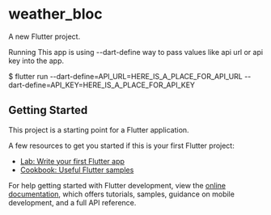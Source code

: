 # weather_bloc

A new Flutter project.

Running
This app is using --dart-define way to pass values like api url or api key into the app.

$ flutter run --dart-define=API_URL=HERE_IS_A_PLACE_FOR_API_URL --dart-define=API_KEY=HERE_IS_A_PLACE_FOR_API_KEY

## Getting Started

This project is a starting point for a Flutter application.

A few resources to get you started if this is your first Flutter project:

- [Lab: Write your first Flutter app](https://docs.flutter.dev/get-started/codelab)
- [Cookbook: Useful Flutter samples](https://docs.flutter.dev/cookbook)

For help getting started with Flutter development, view the
[online documentation](https://docs.flutter.dev/), which offers tutorials,
samples, guidance on mobile development, and a full API reference.
